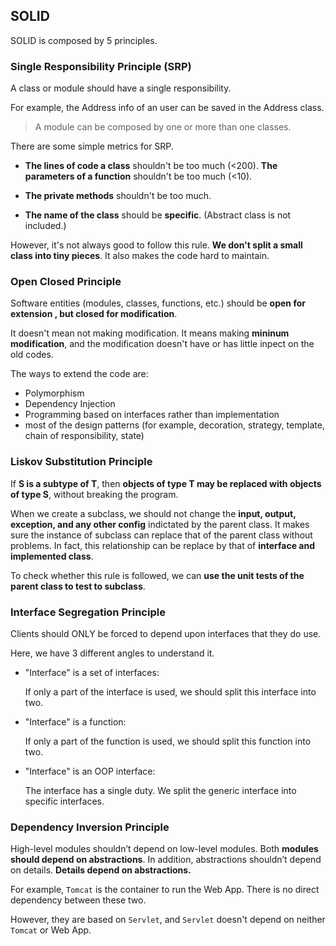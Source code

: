 ## SOLID

SOLID is composed by 5 principles.

### Single Responsibility Principle (SRP)

A class or module should have a single responsibility.

For example, the Address info of an user can be saved in the Address class.

> A module can be composed by one or more than one classes.

There are some simple metrics for SRP.

- **The lines of code a class** shouldn't be too much (<200). **The parameters of a function** shouldn't be too much (<10).

- **The private methods** shouldn't be too much.

- **The name of the class** should be **specific**. (Abstract class is not included.)

However, it's not always good to follow this rule. **We don't split a small class into tiny pieces**. It also makes the code hard to maintain.

### Open Closed Principle

Software entities (modules, classes, functions, etc.) should be **open for extension , but closed for modification**.

It doesn't mean not making modification. It means making **mininum modification**, and the modification doesn't have or has little inpect on the old codes.

The ways to extend the code are:

- Polymorphism
- Dependency Injection
- Programming based on interfaces rather than implementation
- most of the design patterns (for example, decoration, strategy, template, chain of responsibility, state)

### Liskov Substitution Principle

If **S is a subtype of T**, then **objects of type T may be replaced with objects of type S**, without breaking the program.

When we create a subclass, we should not change the **input, output, exception, and any other config** indictated by the parent class. It makes sure the instance of subclass can replace that of the parent class without problems. In fact, this relationship can be replace by that of **interface and implemented class**.

To check whether this rule is followed, we can **use the unit tests of the parent class to test to subclass**.

### Interface Segregation Principle

Clients should ONLY be forced to depend upon interfaces that they do use.

Here, we have 3 different angles to understand it.

- "Interface" is a set of interfaces:

  If only a part of the interface is used, we should split this interface into two.

- "Interface" is a function:

  If only a part of the function is used, we should split this function into two.

- "Interface" is an OOP interface:

  The interface has a single duty. We split the generic interface into specific interfaces.

### Dependency Inversion Principle

High-level modules shouldn’t depend on low-level modules. Both **modules should depend on abstractions**. In addition, abstractions shouldn’t depend on details. **Details depend on abstractions.**


For example, `Tomcat` is the container to run the Web App. There is no direct dependency between these two. 

However, they are based on `Servlet`, and `Servlet` doesn't depend on neither `Tomcat` or Web App.